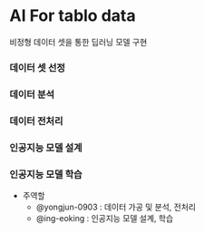 # AI For tablo data
비정형 데이터 셋을 통한 딥러닝 모델 구현
### 데이터 셋 선정

### 데이터 분석

### 데이터 전처리

### 인공지능 모델 설계

### 인공지능 모델 학습


- 주역할
  - @yongjun-0903 : 데이터 가공 및 분석, 전처리
  - @ing-eoking : 인공지능 모델 설계, 학습

